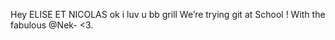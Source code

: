 ﻿﻿﻿Hey ELISE ET NICOLAS ok i luv u bb grill
We’re trying git at School !
With the fabulous @Nek-  <3.
